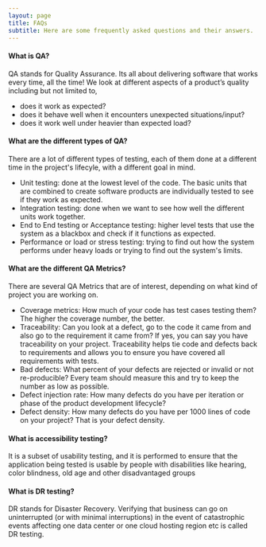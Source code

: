 ```yaml
---
layout: page
title: FAQs
subtitle: Here are some frequently asked questions and their answers.
---
```


#### What is QA?
QA stands for Quality Assurance. Its all about delivering software that works every time, all the time! We look at different aspects of a product’s quality including but not limited to,

 * does it work as expected?
 * does it behave well when it encounters unexpected situations/input?
 * does it work well under heavier than expected load?


#### What are the different types of QA?
There are a lot of different types of testing, each of them done at a different time in the project's lifecyle, with a different goal in mind.

 * Unit testing: done at the lowest level of the code. The basic units that are combined to create software products are individually tested to see if they work as expected.
 * Integration testing: done when we want to see how well the different units work together.
 * End to End testing or Acceptance testing: higher level tests that use the system as a blackbox and check if it functions as expected.
 * Performance or load or stress testing: trying to find out how the system performs under heavy loads or trying to find out the system's limits.

#### What are the different QA Metrics?
There are several QA Metrics that are of interest, depending on what kind of project you are working on.

 * Coverage metrics: How much of your code has test cases testing them?  The higher the coverage number, the better.
 * Traceability: Can you look at a defect, go to the code it came from and also go to the requirement it came from? If yes, you can say you have traceability on your project. Traceability helps tie code and defects back to requirements and allows you to ensure you have covered all requirements with tests.
 * Bad defects: What percent of your defects are rejected or invalid or not re-producible? Every team should measure this and try to keep the number as low as possible.
 * Defect injection rate: How many defects do you have per iteration or phase of the product development lifecycle?
 * Defect density: How many defects do you have per 1000 lines of code on your project? That is your defect density.

#### What is accessibility testing?
It is a subset of usability testing, and it is performed to ensure that the application being tested is usable by people with disabilities like hearing, color blindness, old age and other disadvantaged groups

#### What is DR testing?
DR stands for Disaster Recovery. Verifying that business can go on uninterrupted (or with minimal interruptions) in the event of catastrophic events affecting one data center or one cloud hosting region etc is called DR testing.

